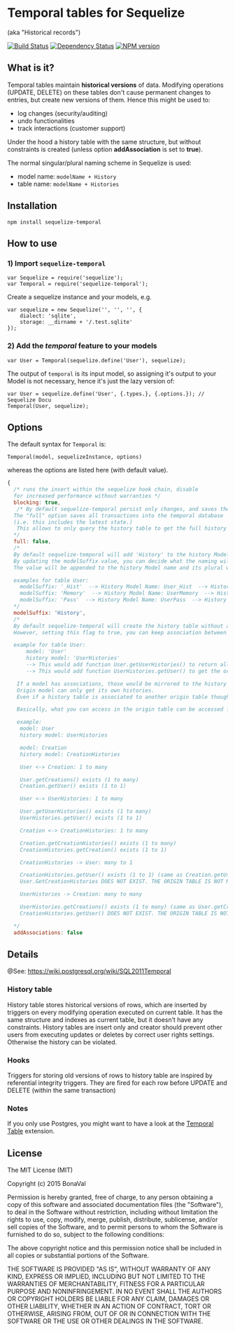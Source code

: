 Temporal tables for Sequelize
=============================
(aka "Historical records")

[![Build Status](https://travis-ci.org/bonaval/sequelize-temporal.svg?branch=master)](https://travis-ci.org/bonaval/sequelize-temporal) [![Dependency Status](https://david-dm.org/bonaval/sequelize-temporal.svg)](https://david-dm.org/bonaval/sequelize-temporal) [![NPM version](https://img.shields.io/npm/v/sequelize-temporal.svg)](https://www.npmjs.com/package/sequelize-temporal)


What is it?
-----------

Temporal tables maintain __historical versions__ of data. Modifying operations (UPDATE, DELETE) on these tables don't cause permanent changes to entries, but create new versions of them. Hence this might be used to:

- log changes (security/auditing)
- undo functionalities
- track interactions (customer support)

Under the hood a history table with the same structure, but without constraints is created (unless option __addAssociation__ is set to __true__).

The normal singular/plural naming scheme in Sequelize is used:

- model name: `modelName + History`
- table name: `modelName + Histories`

Installation
------------

```
npm install sequelize-temporal
```

How to use
----------

### 1) Import `sequelize-temporal`

```
var Sequelize = require('sequelize');
var Temporal = require('sequelize-temporal');
```

Create a sequelize instance and your models, e.g.

```
var sequelize = new Sequelize('', '', '', {
	dialect: 'sqlite',
	storage: __dirname + '/.test.sqlite'
});
```

### 2) Add the *temporal* feature to your models

```
var User = Temporal(sequelize.define('User'), sequelize);
```

The output of `temporal` is its input model, so assigning it's output to your
Model is not necessary, hence it's just the lazy version of:

```
var User = sequelize.define('User', {.types.}, {.options.}); // Sequelize Docu
Temporal(User, sequelize);
```

Options
-------

The default syntax for `Temporal` is:

`Temporal(model, sequelizeInstance, options)`

whereas the options are listed here (with default value).

```js
{
  /* runs the insert within the sequelize hook chain, disable
  for increased performance without warranties */
  blocking: true,
   /* By default sequelize-temporal persist only changes, and saves the previous state in the history table.
  The "full" option saves all transactions into the temporal database
  (i.e. this includes the latest state.)
   This allows to only query the history table to get the full history of an entity.
  */
  full: false,
  /* 
  By default sequelize-temporal will add 'History' to the history Model name and 'Histories' to the history table.
  By updating the modelSuffix value, you can decide what the naming will be.
  The value will be appended to the history Model name and its plural will be appended to the history tablename.

  examples for table User:
	modelSuffix: '_Hist'  --> History Model Name: User_Hist  --> History Table Name: User_Hists  
	modelSuffix: 'Memory'  --> History Model Name: UserMemory  --> History Table Name: UserMemories
	modelSuffix: 'Pass'  --> History Model Name: UserPass  --> History Table Name: UserPasses
  */
  modelSuffix: 'History',
  /* 
  By default sequelize-temporal will create the history table without associations.
  However, setting this flag to true, you can keep association between the history table and the table with the latest value (origin).

  example for table User:
	  model: 'User'
	  history model: 'UserHistories'
	  --> This would add function User.getUserHistories() to return all history entries for that user entry.
	  --> This would add function UserHistories.getUser() to get the original user from an history.

   If a model has associations, those would be mirrored to the history table.
   Origin model can only get its own histories.
   Even if a history table is associated to another origin table thought a foreign key field, the history table is not accessible from that origin table

   Basically, what you can access in the origin table can be accessed from the history table.

   example:
	model: User
	history model: UserHistories

	model: Creation
	history model: CreationHistories

	User <-> Creation: 1 to many

	User.getCreations() exists (1 to many)
	Creation.getUser() exists (1 to 1)	

	User <-> UserHistories: 1 to many

	User.getUserHistories() exists (1 to many)
	UserHistories.getUser() exists (1 to 1)

	Creation <-> CreationHistories: 1 to many

	Creation.getCreationHistories() exists (1 to many)
	CreationHistories.getCreation() exists (1 to 1)

	CreationHistories -> User: many to 1

	CreationHistories.getUser() exists (1 to 1) (same as Creation.getUser())
	User.GetCreationHistories DOES NOT EXIST. THE ORIGIN TABLE IS NOT MODIFIED.

	UserHistories -> Creation: many to many

	UserHistories.getCreations() exists (1 to many) (same as User.getCreations())
	CreationHistories.getUser() DOES NOT EXIST. THE ORIGIN TABLE IS NOT MODIFIED.

  */
  addAssociations: false
```

Details
--------

@See: https://wiki.postgresql.org/wiki/SQL2011Temporal

### History table

History table stores historical versions of rows, which are inserted by triggers on every modifying operation executed on current table. It has the same structure and indexes as current table, but it doesn’t have any constraints. History tables are insert only and creator should prevent other users from executing updates or deletes by correct user rights settings. Otherwise the history can be violated.

### Hooks

Triggers for storing old versions of rows to history table are inspired by referential integrity triggers. They are fired for each row before UPDATE and DELETE (within the same transaction)

### Notes

If you only use Postgres, you might want to have a look at the [Temporal Table](https://github.com/arkhipov/temporal_tables) extension.

License
-------

The MIT License (MIT)

Copyright (c) 2015 BonaVal

Permission is hereby granted, free of charge, to any person obtaining a copy
of this software and associated documentation files (the "Software"), to deal
in the Software without restriction, including without limitation the rights
to use, copy, modify, merge, publish, distribute, sublicense, and/or sell
copies of the Software, and to permit persons to whom the Software is
furnished to do so, subject to the following conditions:

The above copyright notice and this permission notice shall be included in all
copies or substantial portions of the Software.

THE SOFTWARE IS PROVIDED "AS IS", WITHOUT WARRANTY OF ANY KIND, EXPRESS OR
IMPLIED, INCLUDING BUT NOT LIMITED TO THE WARRANTIES OF MERCHANTABILITY,
FITNESS FOR A PARTICULAR PURPOSE AND NONINFRINGEMENT. IN NO EVENT SHALL THE
AUTHORS OR COPYRIGHT HOLDERS BE LIABLE FOR ANY CLAIM, DAMAGES OR OTHER
LIABILITY, WHETHER IN AN ACTION OF CONTRACT, TORT OR OTHERWISE, ARISING FROM,
OUT OF OR IN CONNECTION WITH THE SOFTWARE OR THE USE OR OTHER DEALINGS IN THE
SOFTWARE.
